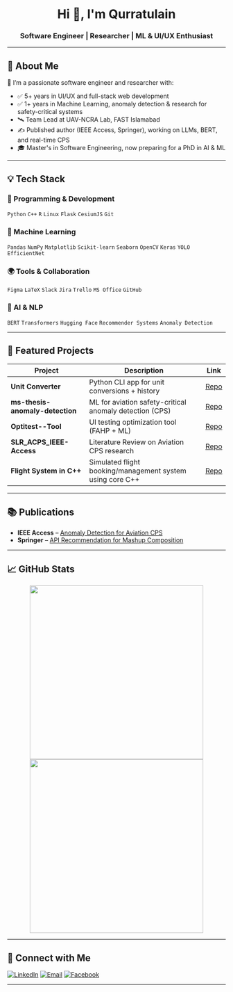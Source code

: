 
<h1 align="center">Hi 👋, I'm Qurratulain</h1>
<h3 align="center">Software Engineer | Researcher | ML & UI/UX Enthusiast</h3>

---

## 🧠 About Me

🔬 I’m a passionate software engineer and researcher with:

- ✅ 5+ years in UI/UX and full-stack web development  
- ✅ 1+ years in Machine Learning, anomaly detection & research for safety-critical systems  
- 🛰️ Team Lead at UAV-NCRA Lab, FAST Islamabad  
- ✍️ Published author (IEEE Access, Springer), working on LLMs, BERT, and real-time CPS  
- 🎓 Master's in Software Engineering, now preparing for a PhD in AI & ML

---

## 💡 Tech Stack

### 🔧 Programming & Development  
`Python` `C++` `R` `Linux` `Flask` `CesiumJS` `Git`

### 🧠 Machine Learning  
`Pandas` `NumPy` `Matplotlib` `Scikit-learn` `Seaborn` `OpenCV` `Keras` `YOLO` `EfficientNet`  

### 🌍 Tools & Collaboration  
`Figma` `LaTeX` `Slack` `Jira` `Trello` `MS Office` `GitHub`  

### 🧠 AI & NLP  
`BERT` `Transformers` `Hugging Face` `Recommender Systems` `Anomaly Detection`

---

## 🔭 Featured Projects

| Project                                    | Description                                                                    | Link |
|--------------------------------------------|--------------------------------------------------------------------------------|------|
| **Unit Converter**                         | Python CLI app for unit conversions + history                                 | [Repo](https://github.com/Qurratulain25/Unit_Converter) |
| **ms-thesis-anomaly-detection**            | ML for aviation safety-critical anomaly detection (CPS)                       | [Repo](https://github.com/Qurratulain25/ms-thesis-anomaly-detection) |
| **Optitest--Tool**                         | UI testing optimization tool (FAHP + ML)                                      | [Repo](https://github.com/Qurratulain25/Optitest--Tool) |
| **SLR_ACPS_IEEE-Access**                   | Literature Review on Aviation CPS research                                    | [Repo](https://github.com/Qurratulain25/SLR_ACPS_IEEE-Access) |
| **Flight System in C++**                   | Simulated flight booking/management system using core C++                     | [Repo](https://github.com/Qurratulain25/flight-system-C--) |

---

## 📚 Publications

- **IEEE Access** – [Anomaly Detection for Aviation CPS](https://ieeexplore.ieee.org/document/10749801)
- **Springer** – [API Recommendation for Mashup Composition](https://link.springer.com/article/10.1007/s13198-024-02568-5)

---

## 📈 GitHub Stats

<p align="center">
  <img src="https://github-readme-stats.vercel.app/api?username=Qurratulain25&show_icons=true" width="400">
  <img src="https://github-readme-stats.vercel.app/api/top-langs/?username=Qurratulain25&layout=compact" width="400">
</p>

---

## 🤝 Connect with Me

[![LinkedIn](https://img.shields.io/badge/LinkedIn-blue?style=flat-square&logo=linkedin&logoColor=white)](https://www.linkedin.com/in/qurratulain-shabbir/)
[![Email](https://img.shields.io/badge/Gmail-red?style=flat-square&logo=gmail&logoColor=white)](mailto:qurratulainshabbir9@gmail.com)
[![Facebook](https://img.shields.io/badge/Facebook-1877F2?style=flat-square&logo=facebook&logoColor=white)](https://www.facebook.com/profile.php?id=100063264636098)

---

<!--
Qurratulain25/Qurratulain25 is a ✨ special ✨ repository because its `README.md` (this file) appears on your GitHub profile.
-->

